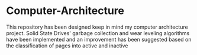 # Computer-Architecture
This repository has been designed keep in mind my computer architecture project. Solid State Drives' garbage collection and wear leveling algorithms have been implemented and an improvement has been suggested based on the classification of pages into active and inactive
